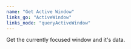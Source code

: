 ```yaml
---
name: "Get Active Window"
links_go: "ActiveWindow"
links_node: "queryActiveWindow"
---
```

Get the currently focused window and it's data.
